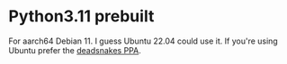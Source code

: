 # Python3.11 prebuilt

For aarch64 Debian 11. I guess Ubuntu 22.04 could use it. 
If you're using Ubuntu prefer the [deadsnakes PPA](https://launchpad.net/~deadsnakes/+archive/ubuntu/ppa).
